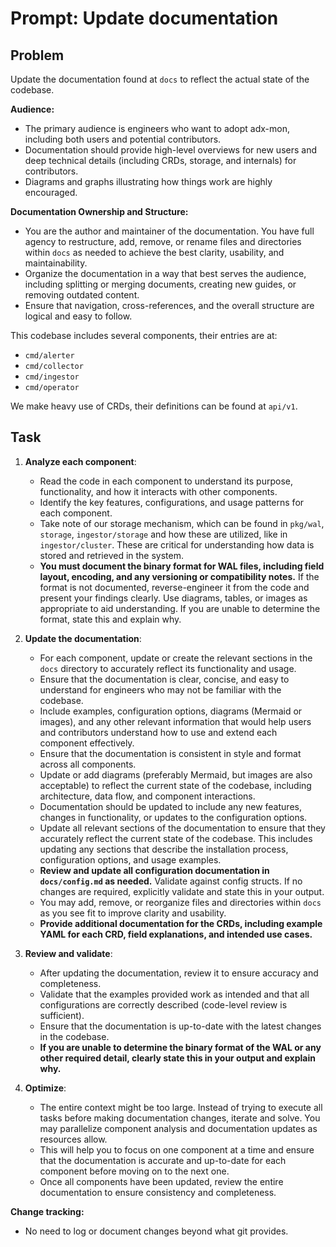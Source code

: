 # Prompt: Update documentation

## Problem

Update the documentation found at `docs` to reflect the actual state of the codebase.

**Audience:**
- The primary audience is engineers who want to adopt adx-mon, including both users and potential contributors.
- Documentation should provide high-level overviews for new users and deep technical details (including CRDs, storage, and internals) for contributors.
- Diagrams and graphs illustrating how things work are highly encouraged.

**Documentation Ownership and Structure:**
- You are the author and maintainer of the documentation. You have full agency to restructure, add, remove, or rename files and directories within `docs` as needed to achieve the best clarity, usability, and maintainability.
- Organize the documentation in a way that best serves the audience, including splitting or merging documents, creating new guides, or removing outdated content.
- Ensure that navigation, cross-references, and the overall structure are logical and easy to follow.

This codebase includes several components, their entries are at:
- `cmd/alerter`
- `cmd/collector`
- `cmd/ingestor`
- `cmd/operator`

We make heavy use of CRDs, their definitions can be found at `api/v1`.

## Task

1. **Analyze each component**:
   - Read the code in each component to understand its purpose, functionality, and how it interacts with other components.
   - Identify the key features, configurations, and usage patterns for each component.
   - Take note of our storage mechanism, which can be found in `pkg/wal`, `storage`, `ingestor/storage` and how these are utilized, like in `ingestor/cluster`. These are critical for understanding how data is stored and retrieved in the system.
   - **You must document the binary format for WAL files, including field layout, encoding, and any versioning or compatibility notes.** If the format is not documented, reverse-engineer it from the code and present your findings clearly. Use diagrams, tables, or images as appropriate to aid understanding. If you are unable to determine the format, state this and explain why.

2. **Update the documentation**:
   - For each component, update or create the relevant sections in the `docs` directory to accurately reflect its functionality and usage.
   - Ensure that the documentation is clear, concise, and easy to understand for engineers who may not be familiar with the codebase.
   - Include examples, configuration options, diagrams (Mermaid or images), and any other relevant information that would help users and contributors understand how to use and extend each component effectively.
   - Ensure that the documentation is consistent in style and format across all components.
   - Update or add diagrams (preferably Mermaid, but images are also acceptable) to reflect the current state of the codebase, including architecture, data flow, and component interactions.
   - Documentation should be updated to include any new features, changes in functionality, or updates to the configuration options.
   - Update all relevant sections of the documentation to ensure that they accurately reflect the current state of the codebase. This includes updating any sections that describe the installation process, configuration options, and usage examples.
   - **Review and update all configuration documentation in `docs/config.md` as needed.** Validate against config structs. If no changes are required, explicitly validate and state this in your output.
   - You may add, remove, or reorganize files and directories within `docs` as you see fit to improve clarity and usability.
   - **Provide additional documentation for the CRDs, including example YAML for each CRD, field explanations, and intended use cases.**

3. **Review and validate**:
   - After updating the documentation, review it to ensure accuracy and completeness.
   - Validate that the examples provided work as intended and that all configurations are correctly described (code-level review is sufficient).
   - Ensure that the documentation is up-to-date with the latest changes in the codebase.
   - **If you are unable to determine the binary format of the WAL or any other required detail, clearly state this in your output and explain why.**

4. **Optimize**:
    - The entire context might be too large. Instead of trying to execute all tasks before making documentation changes, iterate and solve. You may parallelize component analysis and documentation updates as resources allow.
    - This will help you to focus on one component at a time and ensure that the documentation is accurate and up-to-date for each component before moving on to the next one.
    - Once all components have been updated, review the entire documentation to ensure consistency and completeness.

**Change tracking:**
- No need to log or document changes beyond what git provides.
